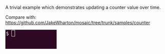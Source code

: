 A trivial example which demonstrates updating a counter value over time.

Compare with: https://github.com/JakeWharton/mosaic/tree/trunk/samples/counter

![Example in action](https://github.com/varabyte/media/raw/main/kotter/screencasts/kotter-counter.gif)
